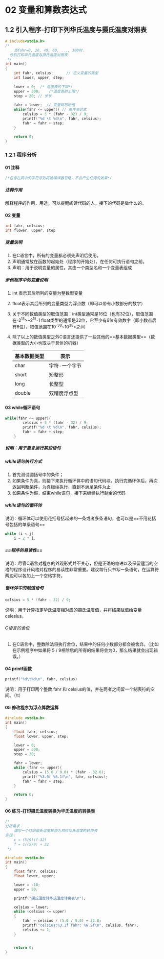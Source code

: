 # 02 变量和算数表达式

## 1.2 引入程序-打印下列华氏温度与摄氏温度对照表

```c
# include<stdio.h>
/*
	当fahr=0, 20, 40, 60, ..., 300时，
  分别打印华氏温度与摄氏温度对照表
 */
int main()
{
	int fahr, celsius;		// 定义变量的类型
	int lower, upper, step;
	
	lower = 0;	/* 温度表的下限*/
	upper = 300;	/*温度表的上限*/
	step = 20; // 步长
	
	fahr = lower;  // 变量赋初始值
	while(fahr <= upper){ // 条件表达式
		celsius = 5 * (fahr - 32) / 9;
		printf("%d \t %d\n", fahr, celsius);
		fahr = fahr + step;
	}
	
	return 0;
}
```

### 1.2.1 程序分析

#### 01 注释

```c
/*包含在其中的字符序列将被编译器忽略，不会产生任何的效果*/
```

##### 注释作用

解释程序的作用，用途，可以提醒阅读代码的人，接下的代码是做什么的。

#### 02 变量

```c
int fahr, celsius;
int flower, upper, step
```

##### 变量说明

1. 在C语言中，所有的变量都必须先声明后使用。
2. 声明通常放在函数的起始处（程序的开始处），在任何可执行语句之前。
3. 声明：用于说明变量的属性，其由一个类型名和一个变量表组成

##### 示例程序中的变量说明

1. int 表示其后所列的变量为整数型变量
2. float表示其后所列的变量类型为浮点数（即可以带有小数部分的数字）
3. 关于不同数值类型的取值范围：int类型通常是16位（也有32位），取值范围在-2<sup>15</sup>>~2<sup>15</sup>-1
   float类型的通常是32位，它至少有6位有效数字（即小数点后有6位），取值范围在10<sup>-38</sup>~10<sup>38</sup>>之间
4. 除了以上的数值类型之外C语言还提供了一些其他的==基本数据类型==（数据类型的大小也取决于具体的机器）

   | 基本数据类型 | 表示          |
   | ------------ | ------------- |
   | char         | 字符-一个字节 |
   | short        | 短整形        |
   | long         | 长整型        |
   | double       | 双精度浮点型  |

#### 03 while循环语句

```c
while(fahr <= upper){
		celsius = 5 * (fahr - 32) / 9;
		printf("%d \t %d\n", fahr, celsius);
		fahr = fahr + step;
	}
```

##### 说明：用于重复运行某些语句

##### while语句执行方式

1. 首先测试圆括号中的条件；
2. 如果条件为真，则接下来执行循环体中的语句代码块。执行完循环体后，再次返回判断条件，为真继续执行，直到不满足条件为止
3. 如果条件为假，结束while语句，接下来继续执行剩余的代码

##### while语句的循环体

说明：循环体可以使用花括号括起来的一条或者多条语句，也可以是==不用花括号包括的单条语句==

```c
while (i < j)
    i = 2 * i;
```

##### ==程序的易读性==

说明：尽管C语言对程序的外观形式并不关心，但是正确的缩进以及保留适当的空格的程序设计风格对程序的易读性非常重要。建议每行只书写一条语句，在运算符两边可以各加上一个空格字符。

##### 循环体中的赋值语句

``` c
celsius = 5 * (fahr - 32) / 9;
```

说明：用于计算指定华氏温度相对应的摄氏温度值，并将结果赋值给变量celesius。

###### C语言的舍位

1. 在C语言中，整数除法将执行舍位，结果中的任何小数部分都会被舍弃。（比如在示例程序中如果将 5 / 9相除后的所得的结果将会为0，那么结果就会出现错误。）

#### 04 printf函数

```c
printf("%d\t%d\n", fahr, celsius)
```

说明：用于打印两个整数 fahr 和 celsius的值，并在两者之间留一个制表符的空间。（\t）

#### 05 修改程序为浮点算数运算

```c
#include <stdio.h>
int main()
{
    float fahr, celsius;
    float lower, upper, step;

    lower = 0;
    upper = 300;
    step = 20;

    fahr = lower;
    while (fahr <= upper){
        celsius = (5.0 / 9.0) * (fahr - 32.0);
        printf("%3.0f %6.1f\n", fahr, celsius);
        fahr = fahr + step;
    }

    return 0;
}
```



#### 06 练习-打印摄氏温度转换为华氏温度的转换表

```c
/*
分析需求：
    编写一个打印摄氏温度转换为相应华氏温度的转换表
实现：
    c = (5/9)(f-32)
    f = c/(5/9) + 32
 */

#include <stdio.h>
int main()
{
    float fahr, celsius;
    float lower, upper;

    lower = -10;
    upper = 50;

    printf("摄氏温度转华氏温度转换表\n");

    celsius = lower;
    while (celsius <= upper)
    {
        fahr = celsius / (5.0 / 9.0) + 32.0;
        printf("celsius:%3.1f fahr: %6.2f\n", celsius, fahr);
        celsius += 1;
    }


    return 0;
}
```

















































